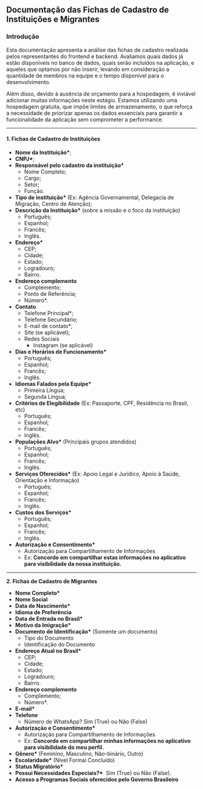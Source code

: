 ## Documentação das Fichas de Cadastro de Instituições e Migrantes

### Introdução

Esta documentação apresenta a análise das fichas de cadastro realizada pelos representantes do frontend e backend. Avaliamos quais dados já estão disponíveis no banco de dados, quais serão incluídos na aplicação, e aqueles que optamos por não inserir, levando em consideração a quantidade de membros na equipe e o tempo disponível para o desenvolvimento. 

Além disso, devido à ausência de orçamento para a hospedagem, é inviável adicionar muitas informações neste estágio. Estamos utilizando uma hospedagem gratuita, que impõe limites de armazenamento, o que reforça a necessidade de priorizar apenas os dados essenciais para garantir a funcionalidade da aplicação sem comprometer a performance.

---

#### 1\. Fichas de Cadastro de Instituições

*   **Nome da Instituição\***;
*   **CNPJ\***;
*   **Responsável pelo cadastro da instituição\***
    *   Nome Completo;
    *   Cargo;
    *   Setor;
    *   Função.
*   **Tipo de instituição\*** (Ex: Agência Governamental, Delegacia de Migração, Centro de Atenção);
*   **Descrição da Instituição\*** (sobre a missão e o foco da instituição)
    *   Português;
    *   Espanhol;
    *   Francês;
    *   Inglês.
*   **Endereço\***
    *   CEP;
    *   Cidade;
    *   Estado;
    *   Logradouro;
    *   Bairro.
*   **Endereço complemento**
    *   Complemento;
    *   Ponto de Referência;
    *   Número\*.
*   **Contato**
    *   Telefone Principal\*;
    *   Telefone Secundário;
    *   E-mail de contato\*;
    *   Site (se aplicável);
    *   Redes Sociais
        *   Instagram (se aplicável)
*   **Dias e Horários de Funcionamento\***
    *   Português;
    *   Espanhol;
    *   Francês;
    *   Inglês.
*   **Idiomas Falados pela Equipe\***
    *   Primeira Língua;
    *   Segunda Língua;
*   **Critérios de Elegibilidade** (Ex: Passaporte, CPF, Residência no Brasil, etc)
    *   Português;
    *   Espanhol;
    *   Francês;
    *   Inglês.
*   **Populações Alvo\*** (Principais grupos atendidos)
    *   Português;
    *   Espanhol;
    *   Francês;
    *   Inglês.
*   **Serviços Oferecidos\*** (Ex: Apoio Legal e Jurídico, Apoio à Saúde, Orientação e Informação)
    *   Português;
    *   Espanhol;
    *   Francês;
    *   Inglês.
*   **Custos dos Serviços\***
    *   Português;
    *   Espanhol;
    *   Francês;
    *   Inglês.
*   **Autorização e Consentimento\***
    *   Autorização para Compartilhamento de Informações
    *   Ex: **Concordo em compartilhar estas informações no aplicativo para visibilidade da nossa instituição.**

---

**2\. Fichas de Cadastro de Migrantes**

*   **Nome Completo\***
*   **Nome Social**
*   **Data de Nascimento\***
*   **Idioma de Preferência**
*   **Data de Entrada no Brasil\***
*   **Motivo da Imigração\***
*   **Documento de Identificação\*** (Somente um documento)
    *   Tipo do Documento
    *   Identificação do Documento
*   **Endereço Atual no Brasil\***
    *   CEP;
    *   Cidade;
    *   Estado;
    *   Logradouro;
    *   Bairro.
*   **Endereço complemento**
    *   Complemento;
    *   Número\*.
*   **E-mail\***
*   **Telefone**
    *   Número de WhatsApp? Sim (True) ou Não (False)
*   **Autorização e Consentimento\***
    *   Autorização para Compartilhamento de Informações
    *   Ex: **Concordo em compartilhar minhas informações no aplicativo para visibilidade do meu perfil.**
*   **Gênero\*** (Feminino, Masculino, Não-binário, Outro)
*   **Escolaridade\*** (Nível Formal Concluído)
*   **Status Migratório\***
*   **Possui Necessidades Especiais?\***  Sim (True) ou Não (False).
*   **Acesso a Programas Sociais oferecidos pelo Governo Brasileiro**
